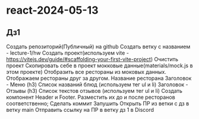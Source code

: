 # react-2024-05-13

## Дз1

Создать репозиторий(Публичный) на github
Создать ветку с названием - lecture-1/hw
Создать проект(используем vite - https://vitejs.dev/guide/#scaffolding-your-first-vite-project)
Очистить проект
Скопировать себе в проект мокковые данные(materials/mock.js в этом проекте)
Отобразить все рестораны из моковых данных. Отображаем рестораны друг за другом.
Название ресторана
Заголовок - Меню (h3)
Список названий блюд (используем тег ul и li)
Заголовок - Отзывы (h3)
Список текстов отзывов (используем тег ul и li)
Создать компонент Header и Footer. Разместить их до и после ресторанов соответственно;
Сделать коммит
Запушить
Открыть ПР из ветки с дз в ветку main
Отправить ссылку на ПР в ветку дз 1 в Discord
